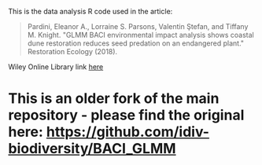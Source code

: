 This is the data analysis R code used in the article:
>Pardini, Eleanor A., Lorraine S. Parsons, Valentin Ştefan, and Tiffany M. Knight. "GLMM BACI environmental impact analysis shows coastal dune restoration reduces seed predation on an endangered plant." Restoration Ecology (2018).

Wiley Online Library link [here](http://onlinelibrary.wiley.com/doi/10.1111/rec.12678/full)

# This is an older fork of the main repository - please find the original here: https://github.com/idiv-biodiversity/BACI_GLMM
